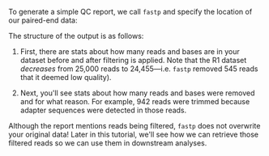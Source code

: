 <script>
import Alert from "$components/Alert.svelte";
import Execute from "$components/Execute.svelte";
</script>

To generate a simple QC report, we call `fastp` and specify the location of our paired-end data:

<Execute command="fastp \ --in1 ./HG004_R1.fastq.gz \ --in2 ./HG004_R2.fastq.gz" />

The structure of the output is as follows:

1. First, there are stats about how many reads and bases are in your dataset before and after filtering is applied. Note that the R1 dataset _decreases_ from 25,000 reads to 24,455—i.e. `fastp` removed 545 reads that it deemed low quality).

2. Next, you'll see stats about how many reads and bases were removed and for what reason. For example, 942 reads were trimmed because adapter sequences were detected in those reads.

<Alert>Although the report mentions reads being filtered, `fastp` does not overwrite your original data! Later in this tutorial, we'll see how we can retrieve those filtered reads so we can use them in downstream analyses.</Alert>
